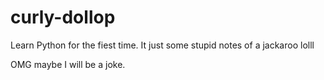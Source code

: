 # curly-dollop
Learn Python for the fiest time. It just some stupid notes of a jackaroo lolll

OMG maybe I will be a joke.
